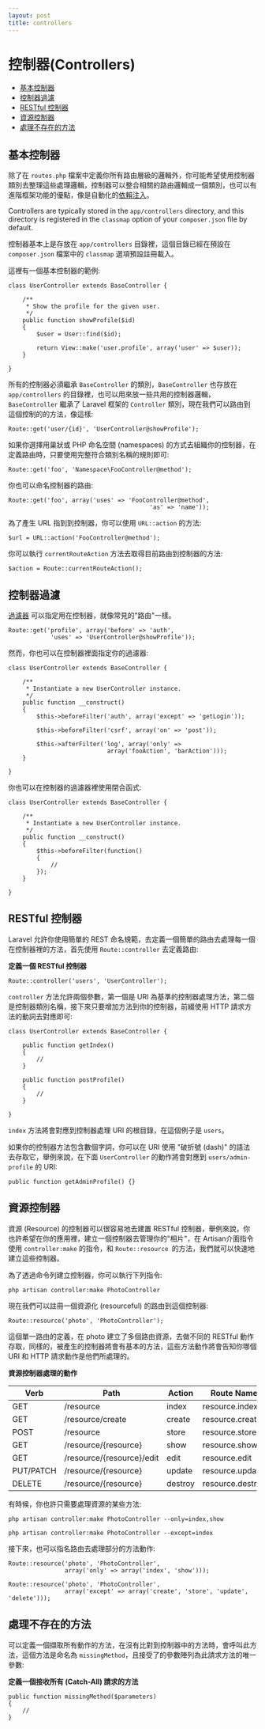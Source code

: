 ```yaml
---
layout: post
title: controllers
---
```

# 控制器(Controllers)

- [基本控制器](#basic-controllers)
- [控制器過濾](#controller-filters)
- [RESTful 控制器](#restful-controllers)
- [資源控制器](#resource-controllers)
- [處理不存在的方法](#handling-missing-methods)

<a name="basic-controllers"></a>
## 基本控制器

除了在 `routes.php` 檔案中定義你所有路由層級的邏輯外，你可能希望使用控制器類別去整理這些處理邏輯，控制器可以整合相關的路由邏輯成一個類別，也可以有進階框架功能的優點，像是自動化的[依賴注入](/docs/ioc)。

Controllers are typically stored in the `app/controllers` directory, and this directory is registered in the `classmap` option of your `composer.json` file by default.

控制器基本上是存放在 `app/controllers` 目錄裡，這個目錄已經在預設在 `composer.json` 檔案中的 `classmap` 選項預設註冊載入。

這裡有一個基本控制器的範例:

	class UserController extends BaseController {

		/**
		 * Show the profile for the given user.
		 */
		public function showProfile($id)
		{
			$user = User::find($id);

			return View::make('user.profile', array('user' => $user));
		}

	}

所有的控制器必須繼承 `BaseController` 的類別，`BaseController` 也存放在 `app/controllers` 的目錄裡，也可以用來放一些共用的控制器邏輯，`BaseController` 繼承了 Laravel 框架的 `Controller` 類別，現在我們可以路由到這個控制的的方法，像這樣:

	Route::get('user/{id}', 'UserController@showProfile');

如果你選擇用巢狀或 PHP 命名空間 (namespaces) 的方式去組織你的控制器，在定義路由時，只要使用完整符合類別名稱的規則即可:

	Route::get('foo', 'Namespace\FooController@method');

你也可以命名控制器的路由:

	Route::get('foo', array('uses' => 'FooController@method',
											'as' => 'name'));

為了產生 URL 指到到控制器，你可以使用 `URL::action` 的方法:

	$url = URL::action('FooController@method');

你可以執行 `currentRouteAction` 方法去取得目前路由到控制器的方法:

	$action = Route::currentRouteAction();

<a name="controller-filters"></a>
## 控制器過濾

[過濾器](/docs/routing#route-filters) 可以指定用在控制器，就像常見的"路由"一樣。

	Route::get('profile', array('before' => 'auth',
				'uses' => 'UserController@showProfile'));

然而，你也可以在控制器裡面指定你的過濾器:

	class UserController extends BaseController {

		/**
		 * Instantiate a new UserController instance.
		 */
		public function __construct()
		{
			$this->beforeFilter('auth', array('except' => 'getLogin'));

			$this->beforeFilter('csrf', array('on' => 'post'));

			$this->afterFilter('log', array('only' =>
								array('fooAction', 'barAction')));
		}

	}

你也可以在控制器的過濾器裡使用閉合函式:

	class UserController extends BaseController {

		/**
		 * Instantiate a new UserController instance.
		 */
		public function __construct()
		{
			$this->beforeFilter(function()
			{
				//
			});
		}

	}

<a name="restful-controllers"></a>
## RESTful 控制器

Laravel 允許你使用簡單的 REST 命名規範，去定義一個簡單的路由去處理每一個在控制器裡的方法，首先使用 `Route::controller` 去定義路由:

**定義一個 RESTful 控制器**

	Route::controller('users', 'UserController');

`controller` 方法允許兩個參數，第一個是 URI 為基準的控制器處理方法，第二個是控制器類別名稱，接下來只要增加方法到你的控制器，前綴使用 HTTP 請求方法的動詞去對應即可:

	class UserController extends BaseController {

		public function getIndex()
		{
			//
		}

		public function postProfile()
		{
			//
		}

	}

`index` 方法將會對應到控制器處理 URI 的根目錄，在這個例子是 `users`。

如果你的控制器方法包含數個字詞，你可以在 URI 使用 "破折號 (dash)" 的語法去存取它，舉例來說，在下面 `UserController` 的動作將會對應到 `users/admin-profile` 的 URI:

	public function getAdminProfile() {}

<a name="resource-controllers"></a>
## 資源控制器

資源 (Resource) 的控制器可以很容易地去建置 RESTful 控制器，舉例來說，你也許希望在你的應用裡，建立一個控制器去管理你的"相片"，在 Artisan介面指令 使用 `controller:make` 的指令，和 `Route::resource `的方法，我們就可以快速地建立這些控制器。

為了透過命令列建立控制器，你可以執行下列指令:

	php artisan controller:make PhotoController

現在我們可以註冊一個資源化 (resourceful) 的路由到這個控制器:

	Route::resource('photo', 'PhotoController');

這個單一路由的定義，在 photo 建立了多個路由資源，去做不同的 RESTful 動作存取，同樣的，被產生的控制器將會有基本的方法，這些方法動作將會告知你哪個 URI 和 HTTP 請求動作是他們所處理的。

**資源控制器處理的動作**

Verb      | Path                        | Action       | Route Name
----------|-----------------------------|--------------|---------------------
GET       | /resource                   | index        | resource.index
GET       | /resource/create            | create       | resource.create
POST      | /resource                   | store        | resource.store
GET       | /resource/{resource}        | show         | resource.show
GET       | /resource/{resource}/edit   | edit         | resource.edit
PUT/PATCH | /resource/{resource}        | update       | resource.update
DELETE    | /resource/{resource}        | destroy      | resource.destroy

有時候，你也許只需要處理資源的某些方法:

	php artisan controller:make PhotoController --only=index,show

	php artisan controller:make PhotoController --except=index

接下來，也可以指名路由去處理部分的方法動作:

	Route::resource('photo', 'PhotoController',
					array('only' => array('index', 'show')));

	Route::resource('photo', 'PhotoController',
					array('except' => array('create', 'store', 'update', 'delete')));

<a name="handling-missing-methods"></a>
## 處理不存在的方法

可以定義一個擷取所有動作的方法，在沒有比對到控制器中的方法時，會呼叫此方法，這個方法是命名為 `missingMethod`，且接受了的參數陣列為此請求方法的唯一參數:

**定義一個接收所有 (Catch-All) 請求的方法**

	public function missingMethod($parameters)
	{
		//
	}
